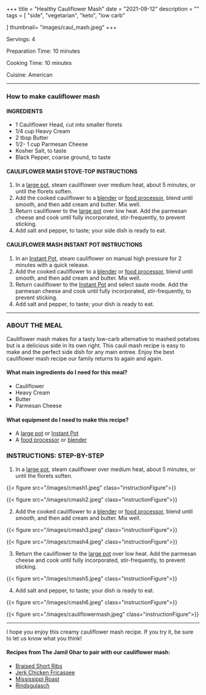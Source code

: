 +++
title = "Healthy Cauliflower Mash"
date = "2021-09-12"
description = ""
tags = [
    "side",
    "vegetarian",
    "keto",
    "low carb"
    
]
thumbnail= "images/caul_mash.jpeg"
+++

Servings: 4 <!--more-->

Preparation Time: 10 minutes 

Cooking Time: 10 minutes 

Cuisine: American 

----

### How to make cauliflower mash 

#### INGREDIENTS 

* 1 Cauliflower Head, cut into smaller florets
* 1/4 cup Heavy Cream 
* 2 tbsp Butter 
* 1/2- 1 cup Parmesan Cheese
* Kosher Salt, to taste 
* Black Pepper, coarse ground, to taste

  
#### CAULIFLOWER MASH STOVE-TOP INSTRUCTIONS

1. In a [large pot](https://amzn.to/3n4isbc), steam cauliflower over medium heat, about 5 minutes, or until the florets soften. 
2. Add the cooked cauliflower to a [blender](https://amzn.to/3FXvdwQ) or [food processor](https://amzn.to/3BPnFtT), blend until smooth, and then add cream and butter. Mix well. 
3. Return cauliflower to the [large pot](https://amzn.to/3n4isbc) over low heat. Add the parmesan cheese and cook until fully incorporated, stir-frequently, to prevent sticking. 
4. Add salt and pepper, to taste; your side dish is ready to eat. 

#### CAULIFLOWER MASH INSTANT POT INSTRUCTIONS

1. In an [Instant Pot](https://amzn.to/3mYZOBH), steam cauliflower on manual high pressure for 2 minutes with a quick release. 
2. Add the cooked cauliflower to a [blender](https://amzn.to/3FXvdwQ) or [food processor](https://amzn.to/3BPnFtT), blend until smooth, and then add cream and butter. Mix well. 
3. Return cauliflower to the [Instant Pot](https://amzn.to/3mYZOBH) and select saute mode. Add the parmesan cheese and cook until fully incorporated, stir-frequently, to prevent sticking. 
4. Add salt and pepper, to taste; your dish is ready to eat. 
 ----

### ABOUT THE MEAL

Cauliflower mash makes for a tasty low-carb alternative to mashed potatoes but is a delicious side in its own right. This cauli mash recipe is easy to make and the perfect side dish for any main entree. Enjoy the best cauliflower mash recipe our family returns to again and again. 

#### What main ingredients do I need for this meal?

* Cauliflower 
* Heavy Cream 
* Butter 
* Parmesan Cheese 

#### What equipment do I need to make this recipe?

* A [large pot](https://amzn.to/3n4isbc) or [Instant Pot](https://amzn.to/3mYZOBH)
* A [food processor](https://amzn.to/3BPnFtT) or [blender](https://amzn.to/3FXvdwQ) 

### INSTRUCTIONS: STEP-BY-STEP 
1. In a [large pot](https://amzn.to/3n4isbc), steam cauliflower over medium heat, about 5 minutes, or until the florets soften. 

{{< figure src="/images/cmash1.jpeg" class="instructionFigure">}}

{{< figure src="/images/cmash2.jpeg" class="instructionFigure">}}

2. Add the cooked cauliflower to a [blender](https://amzn.to/3FXvdwQ) or [food processor](https://amzn.to/3BPnFtT), blend until smooth, and then add cream and butter. Mix well. 

{{< figure src="/images/cmash3.jpeg" class="instructionFigure">}}

{{< figure src="/images/cmash4.jpeg" class="instructionFigure">}}

3. Return the cauliflower to the [large pot](https://amzn.to/3n4isbc) over low heat. Add the parmesan cheese and cook until fully incorporated, stir-frequently, to prevent sticking. 

{{< figure src="/images/cmash5.jpeg" class="instructionFigure">}}

4. Add salt and pepper, to taste; your dish is ready to eat.

{{< figure src="/images/cmash6.jpeg" class="instructionFigure">}}

{{< figure src="/images/cauliflowermash.jpeg" class="instructionFigure">}}

----

I hope you enjoy this creamy cauliflower mash recipe. If you try it, be sure to let us know what you think!

#### Recipes from The Jamil Ghar to pair with our cauliflower mash:

* [Braised Short Ribs](https://www.jamilghar.com/recipe/braised_short_ribs/)
* [Jerk Chicken Fricassee](https://www.jamilghar.com/recipe/rindsgulasch/)
* [Mississippi Roast](https://www.jamilghar.com/recipe/mississippi_roast/)
* [Rindsgulasch](https://www.jamilghar.com/recipe/rindsgulasch/)
